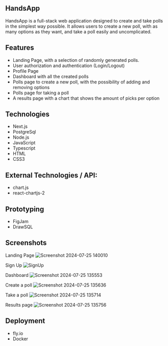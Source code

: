 ## HandsApp

HandsApp is a full-stack web application designed to create and take polls in the simplest way possible. It allows users to create a new poll, with as many options as they want, and take a poll easily and uncomplicated.

## Features

- Landing Page, with a selection of randomly generated polls.
- User authorization and authentication (Login/Logout)
- Profile Page
- Dashboard with all the created polls
- Polls page to create a new poll, with the possibility of adding and removing options
- Polls page for taking a poll
- A results page with a chart that shows the amount of picks per option

## Technologies

- Next.js
- PostgreSql
- Node.js
- JavaScript
- Typescript
- HTML
- CSS3

## External Technologies / API:

- chart.js
- react-chartjs-2

## Prototyping

- FigJam
- DrawSQL

## Screenshots

Landing Page
![Screenshot 2024-07-25 140010](https://github.com/user-attachments/assets/254aa6fb-ee32-478a-af2a-8bcdd4da806a)

Sign Up
![SignUp](https://github.com/user-attachments/assets/3d094281-3a38-48e1-b417-20ede1ad0d4b)

Dashboard
![Screenshot 2024-07-25 135553](https://github.com/user-attachments/assets/9d127bed-de1c-47c4-8f52-f627d6b1cd32)

Create a poll
![Screenshot 2024-07-25 135636](https://github.com/user-attachments/assets/24a4e362-ad45-4a89-b510-17607f3d78c5)

Take a poll
![Screenshot 2024-07-25 135714](https://github.com/user-attachments/assets/97657faf-e081-4b8f-b653-fc53e15467a7)

Results page
![Screenshot 2024-07-25 135756](https://github.com/user-attachments/assets/b36075c5-d3da-401f-845f-64d1ad77af2a)

## Deployment

- fly.io
- Docker
